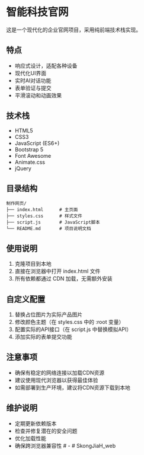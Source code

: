 # 智能科技官网

这是一个现代化的企业官网项目，采用纯前端技术栈实现。

## 特点

- 响应式设计，适配各种设备
- 现代化UI界面
- 实时AI对话功能
- 表单验证与提交
- 平滑滚动和动画效果

## 技术栈

- HTML5
- CSS3
- JavaScript (ES6+)
- Bootstrap 5
- Font Awesome
- Animate.css
- jQuery

## 目录结构

```
制作网页/
├── index.html      # 主页面
├── styles.css      # 样式文件
├── script.js       # JavaScript脚本
└── README.md       # 项目说明文档
```

## 使用说明

1. 克隆项目到本地
2. 直接在浏览器中打开 index.html 文件
3. 所有依赖都通过 CDN 加载，无需额外安装

## 自定义配置

1. 替换占位图片为实际产品图片
2. 修改颜色主题（在 styles.css 中的 :root 变量）
3. 配置实际的API接口（在 script.js 中替换模拟API）
4. 添加实际的表单提交功能

## 注意事项

- 确保有稳定的网络连接以加载CDN资源
- 建议使用现代浏览器以获得最佳体验
- 如需部署到生产环境，建议将CDN资源下载到本地

## 维护说明

- 定期更新依赖版本
- 检查并修复潜在的安全问题
- 优化加载性能
- 确保跨浏览器兼容性 #   -  
 #   S k o n g J i a H _ w e b  
 